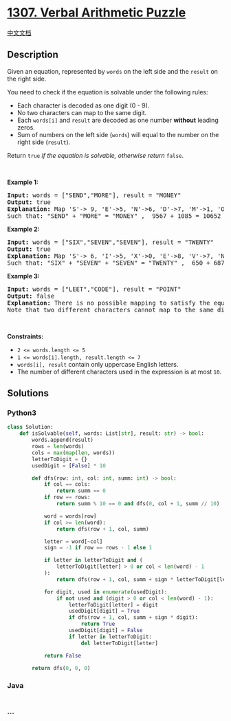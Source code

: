 # [1307. Verbal Arithmetic Puzzle](https://leetcode.com/problems/verbal-arithmetic-puzzle)

[中文文档](/solution/1300-1399/1307.Verbal%20Arithmetic%20Puzzle/README.md)

## Description

<p>Given an equation, represented by <code>words</code> on the left side and the <code>result</code> on the right side.</p>

<p>You need to check if the equation is solvable under the following rules:</p>

<ul>
	<li>Each character is decoded as one digit (0 - 9).</li>
	<li>No two characters can map to the same digit.</li>
	<li>Each <code>words[i]</code> and <code>result</code> are decoded as one number <strong>without</strong> leading zeros.</li>
	<li>Sum of numbers on the left side (<code>words</code>) will equal to the number on the right side (<code>result</code>).</li>
</ul>

<p>Return <code>true</code> <em>if the equation is solvable, otherwise return</em> <code>false</code>.</p>

<p>&nbsp;</p>
<p><strong class="example">Example 1:</strong></p>

<pre>
<strong>Input:</strong> words = [&quot;SEND&quot;,&quot;MORE&quot;], result = &quot;MONEY&quot;
<strong>Output:</strong> true
<strong>Explanation:</strong> Map &#39;S&#39;-&gt; 9, &#39;E&#39;-&gt;5, &#39;N&#39;-&gt;6, &#39;D&#39;-&gt;7, &#39;M&#39;-&gt;1, &#39;O&#39;-&gt;0, &#39;R&#39;-&gt;8, &#39;Y&#39;-&gt;&#39;2&#39;
Such that: &quot;SEND&quot; + &quot;MORE&quot; = &quot;MONEY&quot; ,  9567 + 1085 = 10652</pre>

<p><strong class="example">Example 2:</strong></p>

<pre>
<strong>Input:</strong> words = [&quot;SIX&quot;,&quot;SEVEN&quot;,&quot;SEVEN&quot;], result = &quot;TWENTY&quot;
<strong>Output:</strong> true
<strong>Explanation:</strong> Map &#39;S&#39;-&gt; 6, &#39;I&#39;-&gt;5, &#39;X&#39;-&gt;0, &#39;E&#39;-&gt;8, &#39;V&#39;-&gt;7, &#39;N&#39;-&gt;2, &#39;T&#39;-&gt;1, &#39;W&#39;-&gt;&#39;3&#39;, &#39;Y&#39;-&gt;4
Such that: &quot;SIX&quot; + &quot;SEVEN&quot; + &quot;SEVEN&quot; = &quot;TWENTY&quot; ,  650 + 68782 + 68782 = 138214</pre>

<p><strong class="example">Example 3:</strong></p>

<pre>
<strong>Input:</strong> words = [&quot;LEET&quot;,&quot;CODE&quot;], result = &quot;POINT&quot;
<strong>Output:</strong> false
<strong>Explanation:</strong> There is no possible mapping to satisfy the equation, so we return false.
Note that two different characters cannot map to the same digit.
</pre>

<p>&nbsp;</p>
<p><strong>Constraints:</strong></p>

<ul>
	<li><code>2 &lt;= words.length &lt;= 5</code></li>
	<li><code>1 &lt;= words[i].length, result.length &lt;= 7</code></li>
	<li><code>words[i], result</code> contain only uppercase English letters.</li>
	<li>The number of different characters used in the expression is at most <code>10</code>.</li>
</ul>

## Solutions

<!-- tabs:start -->

### **Python3**

```python
class Solution:
    def isSolvable(self, words: List[str], result: str) -> bool:
        words.append(result)
        rows = len(words)
        cols = max(map(len, words))
        letterToDigit = {}
        usedDigit = [False] * 10

        def dfs(row: int, col: int, summ: int) -> bool:
            if col == cols:
                return summ == 0
            if row == rows:
                return summ % 10 == 0 and dfs(0, col + 1, summ // 10)

            word = words[row]
            if col >= len(word):
                return dfs(row + 1, col, summ)

            letter = word[~col]
            sign = -1 if row == rows - 1 else 1

            if letter in letterToDigit and (
                letterToDigit[letter] > 0 or col < len(word) - 1
            ):
                return dfs(row + 1, col, summ + sign * letterToDigit[letter])

            for digit, used in enumerate(usedDigit):
                if not used and (digit > 0 or col < len(word) - 1):
                    letterToDigit[letter] = digit
                    usedDigit[digit] = True
                    if dfs(row + 1, col, summ + sign * digit):
                        return True
                    usedDigit[digit] = False
                    if letter in letterToDigit:
                        del letterToDigit[letter]

            return False

        return dfs(0, 0, 0)

```

### **Java**

```java

```

### **...**

```

```

<!-- tabs:end -->
